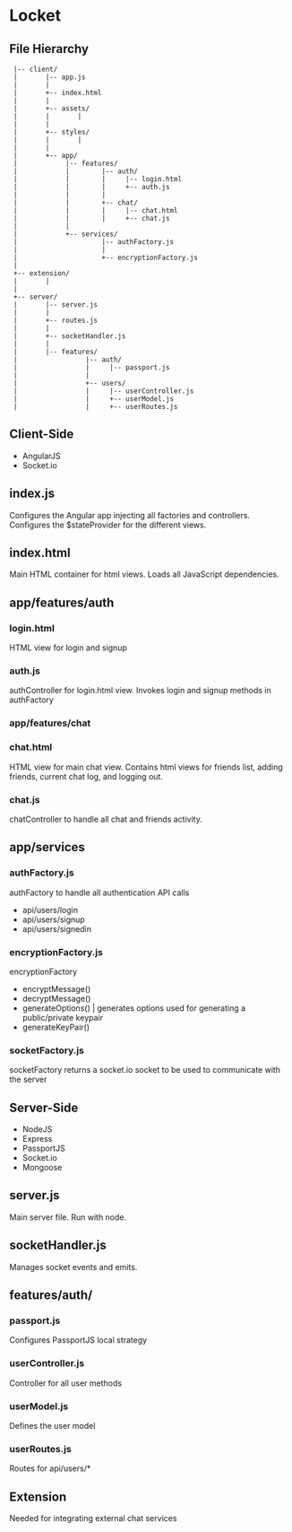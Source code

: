 # Locket

## File Hierarchy
 ``` |
  |-- client/
  |       |-- app.js
  |       |
  |       +-- index.html
  |       |
  |       +-- assets/
  |       |       |
  |       |
  |       +-- styles/
  |       |       |
  |       |
  |       +-- app/
  |            |-- features/
  |            |        |-- auth/
  |            |        |     |-- login.html
  |            |        |     +-- auth.js
  |            |        |
  |            |        +-- chat/
  |            |        |     |-- chat.html
  |            |        |     +-- chat.js
  |            |
  |            +-- services/
  |                     |-- authFactory.js
  |                     |
  |                     +-- encryptionFactory.js
  |       
  +-- extension/
  |       |
  |       
  +-- server/
  |       |-- server.js
  |       |
  |       +-- routes.js
  |       |
  |       +-- socketHandler.js
  |       |
  |       |-- features/
  |                 |-- auth/
  |                 |     |-- passport.js
  |                 |
  |                 +-- users/
  |                 |     |-- userController.js
  |                 |     +-- userModel.js
  |                 |     +-- userRoutes.js
```
## Client-Side
- AngularJS
- Socket.io

## index.js
Configures the Angular app injecting all factories and controllers. Configures the $stateProvider for the different views.

## index.html
Main HTML container for html views. Loads all JavaScript dependencies.

## app/features/auth
### login.html
HTML view for login and signup 

### auth.js
authController for login.html view. Invokes login and signup methods in authFactory

### app/features/chat
### chat.html
HTML view for main chat view. Contains html views for friends list, adding friends, current chat log, and logging out.

### chat.js
chatController to handle all chat and friends activity.

## app/services
### authFactory.js
authFactory to handle all authentication API calls
  - api/users/login
  - api/users/signup
  - api/users/signedin

### encryptionFactory.js
encryptionFactory
  - encryptMessage()
  - decryptMessage()
  - generateOptions() | generates options used for generating a public/private keypair
  - generateKeyPair()

### socketFactory.js
socketFactory returns a socket.io socket to be used to communicate with the server

## Server-Side
- NodeJS
- Express
- PassportJS
- Socket.io
- Mongoose

## server.js
Main server file. Run with node.

## socketHandler.js
Manages socket events and emits.

## features/auth/

### passport.js
Configures PassportJS local strategy

### userController.js
Controller for all user methods

### userModel.js
Defines the user model

### userRoutes.js
Routes for api/users/\*

## Extension
Needed for integrating external chat services